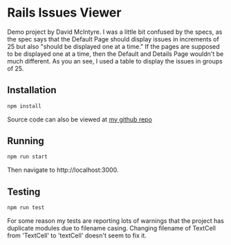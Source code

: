 # Rails Issues Viewer

Demo project by David McIntyre.  I was a little bit confused by the specs, as the spec says that the Default Page should display issues in increments of 25 but also "should be displayed one at a time."  If the pages are supposed to be displayed one at a time, then the Default and Details Page wouldn't be much different.  As you an see, I used a table to display the issues in groups of 25.

## Installation
```javascript
npm install
```
Source code can also be viewed at [my github repo](https://github.com/davidpaulmcintyre/demo)

## Running
```javascript
npm run start
```
Then navigate to http://localhost:3000. 
## Testing
```javascript
npm run test
```
For some reason my tests are reporting lots of warnings that the project has duplicate modules due to filename casing.  Changing filename of TextCell from 'TextCell' to 'textCell' doesn't seem to fix it.